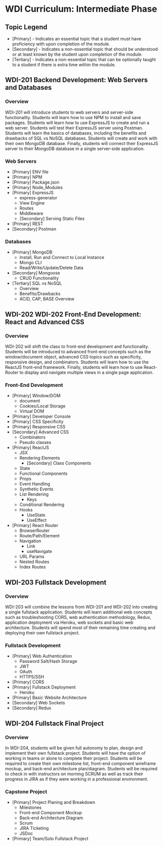 # WDI Curriculum: Intermediate Phase

## Topic Legend

* [Primary] - Indicates an essential topic that a student must have proficiency with upon completion of the module.
* [Secondary] - Indicates a non-essential topic that should be understood or at least known by the student upon completion of the module.
* [Tertiary] - Indicates a non-essential topic that can be optionally taught to a student if there is extra time within the module.

## WDI-201 Backend Development: Web Servers and Databases

### Overview

WDI-201 will introduce students to web servers and server-side functionality. Students will learn how to use NPM to install and save packages. Students will learn how to use ExpressJS to create and run a web server. Students will test their ExpressJS server using Postman. Students will learn the basics of databases, including the benefits and drawbacks of SQL vs NoSQL databases. Students will create and work with their own MongoDB database. Finally, students will connect their ExpressJS server to their MongoDB database in a single server-side application.

### Web Servers
* [Primary] ENV file
* [Primary] NPM
* [Primary] Package.json
* [Primary] Node_Modules
* [Primary] ExpressJS
	* express-generator
	* View Engine
	* Routes
	* Middleware
	* [Secondary] Serving Static Files
* [Primary] REST
* [Secondary] Postman

### Databases
* [Primary] MongoDB
	* Install, Run and Connect to Local Instance
	* Mongo CLI
	* Read/Write/Update/Delete Data
* [Secondary] Mongoose
	* CRUD Functionality
* [Tertiary] SQL vs NoSQL
	* Overview
	* Benefits/Drawbacks
	* ACID, CAP, BASE Overview

## WDI-202 WDI-202 Front-End Development: React and Advanced CSS

### Overview

WDI-202 will shift the class to front-end development and functionality. Students will be introduced to advanced front-end concepts such as the window/document object, advanced CSS topics such as specificity, responsive design,  and combinators. Students will learn how to use the ReactJS front-end framework. Finally, students will learn how to use React-Router to display and navigate multiple views in a single page application.

### Front-End Development
* [Primary] Window/DOM
	* document
	* Cookies/Local Storage
	* Virtual DOM
* [Primary] Developer Console
* [Primary] CSS Specificity 
* [Primary] Responsive CSS
* [Secondary] Advanced CSS
	* Combinators
	* Pseudo classes
* [Primary] ReactJS
	* JSX
	* Rendering Elements
		* [Secondary] Class Components
	* State
	* Functional Components
	* Props
	* Event Handling
	* Synthetic Events
	* List Rendering
		* Keys
	* Conditional Rendering
	* Hooks
		* UseState
		* UseEffect
* [Primary] React Router
	* BrowserRouter
	* Route/Path/Element
	* Navigation
		* Link
		* useNavigate
	* URL Params
	* Nested Routes
	* Index Routes

## WDI-203 Fullstack Development

### Overview

WDI-203 will combine the lessons from WDI-201 and WDI-202 into creating a single fullstack application. Students will learn additional web concepts such as troubleshooting CORS, web authentication methodology, Redux, application deployment via Heroku, web sockets and basic web architecture. Students will spend most of their remaining time creating and deploying their own fullstack project.

### Fullstack Development
* [Primary] Web Authentication
	* Password Salt/Hash Storage
	* JWT
	* OAuth
	* HTTPS/SSH
* [Primary] CORS
* [Primary] Fullstack Deployment
	* Heroku
* [Primary] Basic Website Architecture
* [Secondary] Web Sockets
* [Secondary] Redux

## WDI-204 Fullstack Final Project

### Overview

In WDI-204, students will be given full autonomy to plan, design and implement their own fullstack project. Students will have the option of working in teams or alone to complete their project. Students will be required to create their own milestone list, front-end component wireframe mockup, and back-end architecture plan/diagram. Students will be required to check in with instructors on morning SCRUM as well as track their progress in JIRA as if they were working in a professional environment.

### Capstone Project
* [Primary] Project Planing and Breakdown
	* Milestones
	* Front-end Component Mockup
	* Back-end Architecture Diagram
	* Scrum
	* JIRA Ticketing
	* JSDoc
* [Primary] Team/Solo Fullstack Project